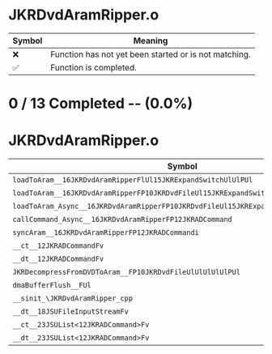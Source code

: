 # JKRDvdAramRipper.o
| Symbol | Meaning 
| ------------- | ------------- 
| :x: | Function has not yet been started or is not matching. 
| :white_check_mark: | Function is completed. 


# 0 / 13 Completed -- (0.0%)
# JKRDvdAramRipper.o
| Symbol | Decompiled? |
| ------------- | ------------- |
| `loadToAram__16JKRDvdAramRipperFlUl15JKRExpandSwitchUlUlPUl` | :x: |
| `loadToAram__16JKRDvdAramRipperFP10JKRDvdFileUl15JKRExpandSwitchUlUlPUl` | :x: |
| `loadToAram_Async__16JKRDvdAramRipperFP10JKRDvdFileUl15JKRExpandSwitchPFUl_vUlUlPUl` | :x: |
| `callCommand_Async__16JKRDvdAramRipperFP12JKRADCommand` | :x: |
| `syncAram__16JKRDvdAramRipperFP12JKRADCommandi` | :x: |
| `__ct__12JKRADCommandFv` | :x: |
| `__dt__12JKRADCommandFv` | :x: |
| `JKRDecompressFromDVDToAram__FP10JKRDvdFileUlUlUlUlUlPUl` | :x: |
| `dmaBufferFlush__FUl` | :x: |
| `__sinit_\JKRDvdAramRipper_cpp` | :x: |
| `__dt__18JSUFileInputStreamFv` | :x: |
| `__ct__23JSUList<12JKRADCommand>Fv` | :x: |
| `__dt__23JSUList<12JKRADCommand>Fv` | :x: |
